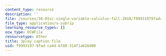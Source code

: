 ```yaml
---
content_type: resource
description: ''
file: /courses/18-01sc-single-variable-calculus-fall-2010/f99931979fadca4dbf80314f1a626d00_ryLdyDrBfvI.srt
file_type: application/x-subrip
learning_resource_types: []
ocw_type: OCWFile
resourcetype: Other
title: 3play caption file
uid: f9993197-9fad-ca4d-bf80-314f1a626d00
---
```

